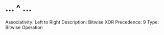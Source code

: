 # ... ^ ...

Associativity: Left to Right
Description: Bitwise XOR
Precedence: 9
Type: Bitwise Operation
